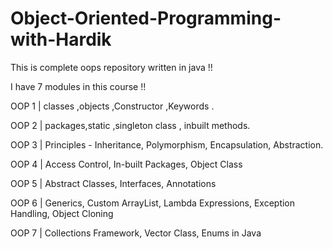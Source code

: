 # Object-Oriented-Programming-with-Hardik
This is complete oops repository written in java !! 


I have 7 modules in this course !!


OOP 1 | classes ,objects ,Constructor ,Keywords . 


OOP 2 | packages,static ,singleton class , inbuilt methods.


OOP 3 | Principles - Inheritance, Polymorphism, Encapsulation, Abstraction.


OOP 4 | Access Control, In-built Packages, Object Class


OOP 5 | Abstract Classes, Interfaces, Annotations


OOP 6 | Generics, Custom ArrayList, Lambda Expressions, Exception Handling, Object Cloning


OOP 7 | Collections Framework, Vector Class, Enums in Java
